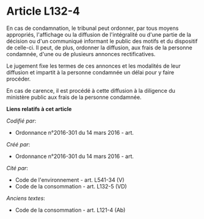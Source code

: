 # Article L132-4

En cas de condamnation, le tribunal peut ordonner, par tous moyens appropriés, l'affichage ou la diffusion de l'intégralité
ou d'une partie de la décision ou d'un communiqué informant le public des motifs et du dispositif de celle-ci. Il peut, de
plus, ordonner la diffusion, aux frais de la personne condamnée, d'une ou de plusieurs annonces rectificatives.

Le jugement fixe les termes de ces annonces et les modalités de leur diffusion et impartit à la personne condamnée un délai
pour y faire procéder.

En cas de carence, il est procédé à cette diffusion à la diligence du ministère public aux frais de la personne condamnée.

**Liens relatifs à cet article**

_Codifié par_:

  - Ordonnance n°2016-301 du 14 mars 2016 - art.

_Créé par_:

  - Ordonnance n°2016-301 du 14 mars 2016 - art.

_Cité par_:

  - Code de l'environnement - art. L541-34 (V)
  - Code de la consommation - art. L132-5 (VD)

_Anciens textes_:

  - Code de la consommation - art. L121-4 (Ab)
